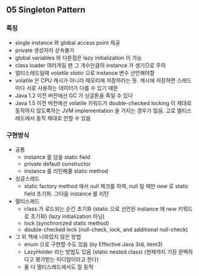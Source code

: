 ## 05 Singleton Pattern

### 특징
* single instance 와 global access point 제공
* private 생성자라 상속불가
* global variables 와 다른점은 lazy initialization 이 가능
* class loader 여러개일 땐 그 개수만큼의 instance 가 생기므로 주의
* 멀티스레드일때 *volatile static* 으로 instance 변수 선언해야함
* volatile 은 CPU 캐시가 아니라 메모리에 저장하라는 뜻. 캐시에 저장하면 스레드마다 서로 사용하는 데이터가 다를 수 있기 때문
* Java 1.2 이전 버전에선 GC 가 싱글톤을 죽일 수 있다
* Java 1.5 이전 버전에선 volatile 키워드가 double-checked locking 이 제대로 동작하지 않도록하는 JVM implementation 을 가지는 경우가 많음. 고로 멀티스레드에서  동작 제대로 안할 수 있음

### 구현방식
* 공통
  - instance 를 담을 static field
  - private default constructor
  - instance 를 리턴해줄 static method
* 싱글스레드
  - static factory method 에서 null 체크를 하여, null 일 때만 *new* 로 static field 초기화. 그다음 instance 를 리턴
* 멀티스레드
  - class 가 로드되는 순간 초기화 (static 으로 선언된 instance 에 *new* 키워드로 초기화) (lazy initialization 아님)
  - lock (synchronized static method) 
  - double-checked lock (null-check, lock, and additional null-check)
* 그 외 책에 나와있지 않은 방법
  - enum 으로 구현할 수도 있음 (by Effective Java 3rd, item3)
  - LazyHolder 라는 방법도 있음 (static nested class) (현재까지 가장 완벽하다고 평가받는 이디엄이라고 한다)
  - 둘 다 멀티스레드에서도 잘 동작
